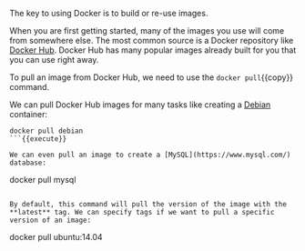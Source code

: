 The key to using Docker is to build or re-use images.

When you are first getting started, many of the images you use will come from somewhere else. The most common source is a Docker repository like [Docker Hub](https://hub.docker.com/). Docker Hub has many popular images already built for you that you can use right away.

To pull an image from Docker Hub, we need to use the ``docker pull``{{copy}} command.

We can pull Docker Hub images for many tasks like creating a [Debian](https://www.debian.org/) container:

```
docker pull debian
```{{execute}}

We can even pull an image to create a [MySQL](https://www.mysql.com/) database:

```
docker pull mysql
```{{execute}}

By default, this command will pull the version of the image with the **latest** tag. We can specify tags if we want to pull a specific version of an image:

```
docker pull ubuntu:14.04
```{{execute}}